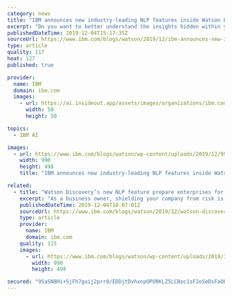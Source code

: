 ```yaml
---
category: news
title: "IBM announces new industry-leading NLP features inside Watson Discovery"
excerpt: "Do you want to better understand the insights hidden within your essential business documents? It’s time to try Watson Discovery – recognized by both Gartner and Forrester as a leader in extracting insights &#8211; for your AI search app needs. In July 2019, IBM Watson coupled Watson Discovery with IBM’s"
publishedDateTime: 2019-12-04T15:17:35Z
sourceUrl: https://www.ibm.com/blogs/watson/2019/12/ibm-announces-new-industry-leading-nlp-features-inside-watson-discovery/
type: article
quality: 117
heat: 127
published: true

provider:
  name: IBM
  domain: ibm.com
  images:
    - url: https://ai.insideout.app/assets/images/organizations/ibm.com-50x50.jpg
      width: 50
      height: 50

topics:
  - IBM AI

images:
  - url: https://www.ibm.com/blogs/watson/wp-content/uploads/2019/12/990498.png
    width: 990
    height: 498
    title: "IBM announces new industry-leading NLP features inside Watson Discovery"

related:
  - title: "Watson Discovery’s new NLP feature prepare enterprises for LIBOR transition"
    excerpt: "As a business owner, shielding your company from risk is among your primary concerns. You want to make certain that your decisions are security minded, sound and based on the best available data. So, when a scandal erupts around the longest running global interest rate standard – the London Interbank"
    publishedDateTime: 2019-12-04T18:07:01Z
    sourceUrl: https://www.ibm.com/blogs/watson/2019/12/watson-discovery-nlp-prepare-enterprises-libor-transition/
    type: article
    provider:
      name: IBM
      domain: ibm.com
    quality: 115
    images:
      - url: https://www.ibm.com/blogs/watson/wp-content/uploads/2019/12/2019_12_02_BlogImage_AAI_WDiscovery_CloudPakLaunch_ContentIntelligenceVs-LIBOR_v1-1.jpg
        width: 990
        height: 498

secured: "9SaSN8Hi+5jFh7guij2prr8/EDDjtDvhxnpOPORKLZ5LCBoc1sF2oSeDsFaOKZ0K5g8JIoQQtS40aulVvvuRD+GczlFymM0CE+k6H2PQD7aCvm9Fc8+UFA0l43oSe1qQBeKtlXtYoDAVk/2tt2esF7CAw8ZBp+aNVyWX8qHqCFUbOZ6MdCzEIzlaYxp9gwIZ7rvLoMSRQwMEK/zwJHHxvyVNJejlMuiTWPdCLGNXea9FdWo83/njg4VeWzwTTnc+l5aJLycul/i5xxBiVV5jMw==;J7lexVAfiHOF7+ukRZb09g=="
---
```


